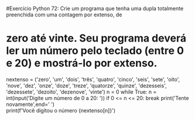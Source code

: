 #Exercício Python 72: Crie um programa que tenha uma dupla totalmente preenchida com uma contagem por extenso, de 
# zero até vinte. Seu programa deverá ler um número pelo teclado (entre 0 e 20) e mostrá-lo por extenso.

nextenso = ('zero', 'um', 'dois', 'três', 'quatro', 'cinco', 'seis', 'sete', 'oito', 'nove', 'dez', 'onze', 'doze', 'treze', 'quatorze', 'quinze', 'dezesseis', 'dezessete', 'dezoito', 'dezenove', 'vinte')
n = 0
while True:
    n = int(input('Digite um número de 0 a 20: '))
    if 0 <= n <= 20:
        break
    print('Tente novamente',end=' ')    
print(f'Você digitou o número {nextenso[n]}')